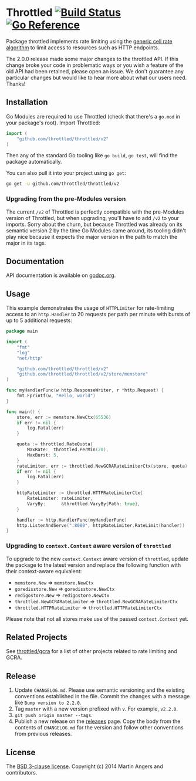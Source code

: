 # Throttled [![Build Status](https://github.com/throttled/throttled/workflows/throttled%20CI/badge.svg)](https://github.com/throttled/throttled/actions) [![Go Reference](https://pkg.go.dev/badge/github.com/throttled/throttled/v2.svg)](https://pkg.go.dev/github.com/throttled/throttled/v2)

Package throttled implements rate limiting using the [generic cell rate
algorithm][gcra] to limit access to resources such as HTTP endpoints.

The 2.0.0 release made some major changes to the throttled API. If
this change broke your code in problematic ways or you wish a feature
of the old API had been retained, please open an issue.  We don't
guarantee any particular changes but would like to hear more about
what our users need. Thanks!

## Installation

Go Modules are required to use Throttled (check that there's a `go.mod` in your
package's root). Import Throttled:

``` go
import (
	"github.com/throttled/throttled/v2"
)
```

Then any of the standard Go tooling like `go build`, `go test`, will find the
package automatically.

You can also pull it into your project using `go get`:

```sh
go get -u github.com/throttled/throttled/v2
```

### Upgrading from the pre-Modules version

The current `/v2` of Throttled is perfectly compatible with the pre-Modules
version of Throttled, but when upgrading, you'll have to add `/v2` to your
imports. Sorry about the churn, but because Throttled was already on its
semantic version 2 by the time Go Modules came around, its tooling didn't play
nice because it expects the major version in the path to match the major in
its tags.

## Documentation

API documentation is available on [godoc.org][doc].

## Usage

This example demonstrates the usage of `HTTPLimiter` for rate-limiting access to
an `http.Handler` to 20 requests per path per minute with bursts of up to 5
additional requests:

```go
package main

import (
	"fmt"
	"log"
	"net/http"

	"github.com/throttled/throttled/v2"
	"github.com/throttled/throttled/v2/store/memstore"
)

func myHandlerFunc(w http.ResponseWriter, r *http.Request) {
	fmt.Fprintf(w, "Hello, world")
}

func main() {
	store, err := memstore.NewCtx(65536)
	if err != nil {
		log.Fatal(err)
	}

	quota := throttled.RateQuota{
		MaxRate:  throttled.PerMin(20),
		MaxBurst: 5,
	}
	rateLimiter, err := throttled.NewGCRARateLimiterCtx(store, quota)
	if err != nil {
		log.Fatal(err)
	}

	httpRateLimiter := throttled.HTTPRateLimiterCtx{
		RateLimiter: rateLimiter,
		VaryBy:      &throttled.VaryBy{Path: true},
	}

	handler := http.HandlerFunc(myHandlerFunc)
	http.ListenAndServe(":8080", httpRateLimiter.RateLimit(handler))
}
```

### Upgrading to `context.Context` aware version of `throttled`
To upgrade to the new `context.Context` aware version of `throttled`, update the package to the latest version and replace the following function with their context-aware equivalent:
- `memstore.New` => `memstore.NewCtx`
- `goredisstore.New` => `goredisstore.NewCtx`
- `redigostore.New` => `redigostore.NewCtx`
- `throttled.NewGCRARateLimiter` => `throttled.NewGCRARateLimiterCtx`
- `throttled.HTTPRateLimiter` => `throttled.HTTPRateLimiterCtx`

Please note that not all stores make use of the passed `context.Context` yet.

## Related Projects

See [throttled/gcra][throttled-gcra] for a list of other projects related to
rate limiting and GCRA.

## Release

1. Update `CHANGELOG.md`. Please use semantic versioning and the existing
   conventions established in the file. Commit the changes with a message like
   `Bump version to 2.2.0`.
2. Tag `master` with a new version prefixed with `v`. For example, `v2.2.0`.
3. `git push origin master --tags`.
4. Publish a new release on the [releases] page. Copy the body from the
   contents of `CHANGELOG.md` for the version and follow other conventions from
   previous releases.

## License

The [BSD 3-clause license][bsd]. Copyright (c) 2014 Martin Angers and contributors.

[blog]: http://0value.com/throttled--guardian-of-the-web-server
[bsd]: https://opensource.org/licenses/BSD-3-Clause
[doc]: https://godoc.org/github.com/throttled/throttled
[gcra]: https://en.wikipedia.org/wiki/Generic_cell_rate_algorithm
[puerkitobio]: https://github.com/puerkitobio/
[pr]: https://github.com/throttled/throttled/compare
[releases]: https://github.com/throttled/throttled/releases
[throttled-gcra]: https://github.com/throttled/gcra

<!--
# vim: set tw=79:
-->
